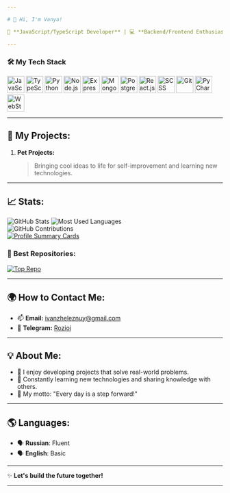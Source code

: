 ```yaml
---

# 👋 Hi, I'm Vanya!  

🎯 **JavaScript/TypeScript Developer** | 💻 **Backend/Frontend Enthusiast** | 🚀 **Conquering New Peaks in IT**  

---
```


### 🛠️ **My Tech Stack**  

<img src="https://cdn.jsdelivr.net/gh/devicons/devicon/icons/javascript/javascript-original.svg" alt="JavaScript" width="40"/>  <img src="https://cdn.jsdelivr.net/gh/devicons/devicon/icons/typescript/typescript-original.svg" alt="TypeScript" width="40"/>  <img src="https://camo.githubusercontent.com/7654611cc0c150086ff9327653d5d31ba93e71411ca0d4b98b1e1918631d2b05/68747470733a2f2f63646e2e6a7364656c6976722e6e65742f67682f64657669636f6e732f64657669636f6e406c61746573742f69636f6e732f707974686f6e2f707974686f6e2d6f726967696e616c2e737667" alt="Python" width="40"/>  <img src="https://cdn.jsdelivr.net/gh/devicons/devicon/icons/nodejs/nodejs-original.svg" alt="Node.js" width="40"/>  <img src="https://cdn.jsdelivr.net/gh/devicons/devicon/icons/express/express-original.svg" alt="Express.js" width="40"/>  <img src="https://cdn.jsdelivr.net/gh/devicons/devicon/icons/mongodb/mongodb-original.svg" alt="MongoDB" width="40"/>  <img src="https://cdn.jsdelivr.net/gh/devicons/devicon/icons/postgresql/postgresql-original.svg" alt="PostgreSQL" width="40"/> <img src="https://cdn.jsdelivr.net/gh/devicons/devicon/icons/react/react-original.svg" alt="React.js" width="40"/>  <img src="https://cdn.jsdelivr.net/gh/devicons/devicon/icons/sass/sass-original.svg" alt="SCSS" width="40"/>   <img src="https://cdn.jsdelivr.net/gh/devicons/devicon/icons/git/git-original.svg" alt="Git" width="40"/>  <img src="https://cdn.jsdelivr.net/gh/devicons/devicon/icons/pycharm/pycharm-original.svg" alt="PyCharm" width="40"/> <img src="https://cdn.jsdelivr.net/gh/devicons/devicon/icons/webstorm/webstorm-original.svg" alt="WebStorm" width="40"/>  

---

## 📂 My Projects:  
1. **Pet Projects:**  
   > Bringing cool ideas to life for self-improvement and learning new technologies.  
---

## 📈 Stats:  
![GitHub Stats](https://github-readme-stats.vercel.app/api?username=Rozioi&show_icons=true&theme=tokyonight)  ![Most Used Languages](https://github-readme-stats.vercel.app/api/top-langs/?username=Rozioi&layout=compact&theme=tokyonight)  
![GitHub Contributions](https://github-readme-streak-stats.herokuapp.com/?user=Rozioi&theme=tokyonight)   
[![Profile Summary Cards](https://github-profile-summary-cards.vercel.app/api/cards/profile-details?username=Rozioi&theme=tokyonight)](https://github.com/vn7n24fzkq/github-profile-summary-cards)

### 📌 Best Repositories:  
[![Top Repo](https://github-readme-stats.vercel.app/api/pin/?username=Rozioi&repo=WIP-Messenger&theme=tokyonight)](https://github.com/Rozioi/WIP-Messenger)  

---

## 🌍 How to Contact Me:  
- 📫 **Email:** [ivanzheleznuy@gmail.com](mailto:ivanzheleznuy@gmail.com)  
- 💬 **Telegram:** [Rozioi](https://t.me/Rozioi)  

---

## 💡 About Me:  
- 🚀 I enjoy developing projects that solve real-world problems.  
- 🌱 Constantly learning new technologies and sharing knowledge with others.  
- 🎯 My motto: "Every day is a step forward!"  

---

## 🌎 Languages:  
- 🗣️ **Russian**: Fluent  
- 🗣️ **English**: Basic  

---

✨ **Let's build the future together!**  

---
